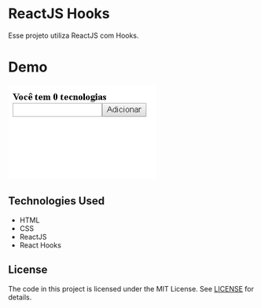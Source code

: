 # ReactJS Hooks

Esse projeto utiliza ReactJS com Hooks.

# Demo

![ReactJS Hooks - Animated gif demo](demo/demo.gif)

## Technologies Used
* HTML
* CSS
* ReactJS
* React Hooks

## License

The code in this project is licensed under the MIT License. See [LICENSE](LICENSE) for details.